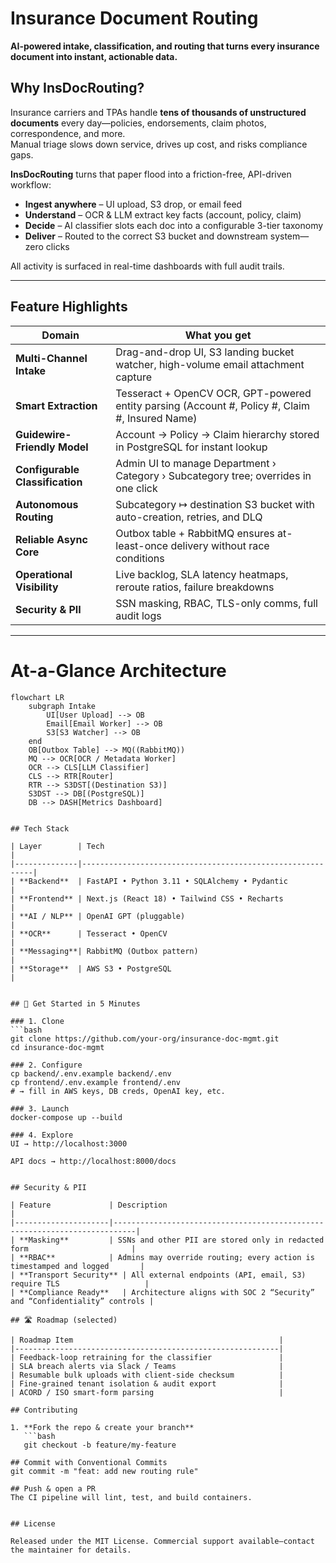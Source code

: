 # Insurance Document Routing

**AI-powered intake, classification, and routing that turns every insurance document into instant, actionable data.**

## Why InsDocRouting?

Insurance carriers and TPAs handle **tens of thousands of unstructured documents** every day—policies, endorsements, claim photos, correspondence, and more.  
Manual triage slows down service, drives up cost, and risks compliance gaps.

**InsDocRouting** turns that paper flood into a friction-free, API-driven workflow:

- **Ingest anywhere** – UI upload, S3 drop, or email feed  
- **Understand** – OCR & LLM extract key facts (account, policy, claim)  
- **Decide** – AI classifier slots each doc into a configurable 3-tier taxonomy  
- **Deliver** – Routed to the correct S3 bucket and downstream system—zero clicks  

All activity is surfaced in real-time dashboards with full audit trails.

---

## Feature Highlights

| Domain                          | What you get                                                                                     |
|---------------------------------|-------------------------------------------------------------------------------------------------|
| **Multi-Channel Intake**        | Drag-and-drop UI, S3 landing bucket watcher, high-volume email attachment capture               |
| **Smart Extraction**            | Tesseract + OpenCV OCR, GPT-powered entity parsing (Account #, Policy #, Claim #, Insured Name) |
| **Guidewire-Friendly Model**     | Account → Policy → Claim hierarchy stored in PostgreSQL for instant lookup                      |
| **Configurable Classification** | Admin UI to manage Department › Category › Subcategory tree; overrides in one click             |
| **Autonomous Routing**          | Subcategory ↦ destination S3 bucket with auto-creation, retries, and DLQ                        |
| **Reliable Async Core**         | Outbox table + RabbitMQ ensures at-least-once delivery without race conditions                  |
| **Operational Visibility**      | Live backlog, SLA latency heatmaps, reroute ratios, failure breakdowns                          |
| **Security & PII**              | SSN masking, RBAC, TLS-only comms, full audit logs                                             |

---
# At-a-Glance Architecture

```mermaid
flowchart LR
    subgraph Intake
        UI[User Upload] --> OB
        Email[Email Worker] --> OB
        S3[S3 Watcher] --> OB
    end
    OB[Outbox Table] --> MQ((RabbitMQ))
    MQ --> OCR[OCR / Metadata Worker]
    OCR --> CLS[LLM Classifier]
    CLS --> RTR[Router]
    RTR --> S3DST[(Destination S3)]
    S3DST --> DB[(PostgreSQL)]
    DB --> DASH[Metrics Dashboard]


## Tech Stack

| Layer        | Tech                                                      |
|--------------|-----------------------------------------------------------|
| **Backend**  | FastAPI • Python 3.11 • SQLAlchemy • Pydantic             |
| **Frontend** | Next.js (React 18) • Tailwind CSS • Recharts              |
| **AI / NLP** | OpenAI GPT (pluggable)                                    |
| **OCR**      | Tesseract • OpenCV                                        |
| **Messaging**| RabbitMQ (Outbox pattern)                                 |
| **Storage**  | AWS S3 • PostgreSQL                                       |


## 🚀 Get Started in 5 Minutes

### 1. Clone
```bash
git clone https://github.com/your-org/insurance-doc-mgmt.git
cd insurance-doc-mgmt

### 2. Configure
cp backend/.env.example backend/.env
cp frontend/.env.example frontend/.env
# → fill in AWS keys, DB creds, OpenAI key, etc.

### 3. Launch
docker-compose up --build

### 4. Explore
UI → http://localhost:3000

API docs → http://localhost:8000/docs


## Security & PII

| Feature             | Description                                                               |
|---------------------|---------------------------------------------------------------------------|
| **Masking**         | SSNs and other PII are stored only in redacted form                       |
| **RBAC**            | Admins may override routing; every action is timestamped and logged       |
| **Transport Security** | All external endpoints (API, email, S3) require TLS                   |
| **Compliance Ready**   | Architecture aligns with SOC 2 “Security” and “Confidentiality” controls |

## 🛣 Roadmap (selected)

| Roadmap Item                                              |
|-----------------------------------------------------------|
| Feedback-loop retraining for the classifier               |
| SLA breach alerts via Slack / Teams                       |
| Resumable bulk uploads with client-side checksum          |
| Fine-grained tenant isolation & audit export              |
| ACORD / ISO smart-form parsing                            |

## Contributing

1. **Fork the repo & create your branch**  
   ```bash
   git checkout -b feature/my-feature

## Commit with Conventional Commits 
git commit -m "feat: add new routing rule"

## Push & open a PR
The CI pipeline will lint, test, and build containers. 


## License

Released under the MIT License. Commercial support available—contact the maintainer for details.

